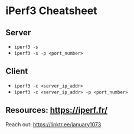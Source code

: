 # iPerf3 Cheatsheet

## Server
- `iperf3 -s`
- `iperf3 -s -p <port_number>`

## Client
- `iperf3 -c <server_ip_addr>`
- `iperf3 -c <server_ip_addr> -p <port_number>`

## Resources: https://iperf.fr/

Reach out: https://linktr.ee/january1073
